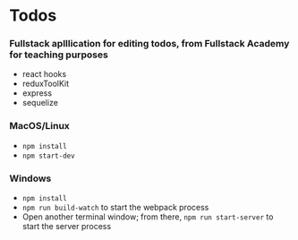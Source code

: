 # Todos

### Fullstack aplllication for editing todos, from Fullstack Academy for teaching purposes
* react hooks
* reduxToolKit
* express
* sequelize

### MacOS/Linux

* `npm install`
* `npm start-dev`

### Windows

* `npm install`
* `npm run build-watch` to start the webpack process
* Open another terminal window; from there, `npm run start-server` to start the server process

